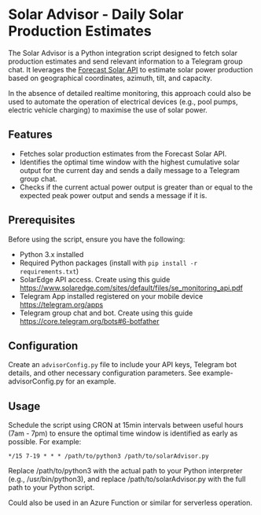 # Solar Advisor - Daily Solar Production Estimates

The Solar Advisor is a Python integration script designed to fetch solar production estimates and send relevant information to a Telegram group chat. It leverages the [Forecast Solar API](https://doc.forecast.solar/api:estimate) to estimate solar power production based on geographical coordinates, azimuth, tilt, and capacity.

In the absence of detailed realtime monitoring, this approach could also be used to automate the operation of electrical devices (e.g., pool pumps, electric vehicle charging) to maximise the use of solar power.

## Features

- Fetches solar production estimates from the Forecast Solar API.
- Identifies the optimal time window with the highest cumulative solar output for the current day and sends a daily message to a Telegram group chat.
- Checks if the current actual power output is greater than or equal to the expected peak power output and sends a message if it is.

## Prerequisites

Before using the script, ensure you have the following:

- Python 3.x installed
- Required Python packages (install with `pip install -r requirements.txt`)
- SolarEdge API access. Create using this guide https://www.solaredge.com/sites/default/files/se_monitoring_api.pdf
- Telegram App installed registered on your mobile device https://telegram.org/apps
- Telegram group chat and bot. Create using this guide https://core.telegram.org/bots#6-botfather

## Configuration

Create an `advisorConfig.py` file to include your API keys, Telegram bot details, and other necessary configuration parameters. See example-advisorConfig.py for an example.

## Usage

Schedule the script using CRON at 15min intervals between useful hours (7am - 7pm) to ensure the optimal time window is identified as early as possible. For example:

``` cron
*/15 7-19 * * * /path/to/python3 /path/to/solarAdvisor.py
```

Replace /path/to/python3 with the actual path to your Python interpreter (e.g., /usr/bin/python3), and replace /path/to/solarAdvisor.py with the full path to your Python script.

Could also be used in an Azure Function or similar for serverless operation.
